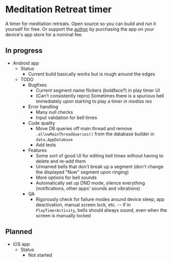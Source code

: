 # Meditation Retreat timer

A timer for meditation retreats. Open source so you can build and run it yourself for free. Or support the [author](https://twitter.com/a_p_ellis) by purchasing the app on your device's app store for a nominal fee.

## In progress

* Android app
   * Status
      * Current build basically works but is rough around the edges
   * TODO
      * Bugfixes
         * Current segment name flickers (boldface?) in play timer UI
         * (Can't consistently repro) Sometimes there is a spurious bell immediately upon starting to play a timer _in medias res_
      * Error handling
         * Many null checks
         * Input validation for bell times
      * Code quality
         * Move DB queries off main thread and remove `.allowMainThreadQueries()` from the database builder in `data.AppDatabase`
         * Add tests
      * Features
         * Some sort of good UI for editing bell times without having to delete and re-add them
         * Unnamed bells that don't break up a segment (don't change the displayed "Now" segment upon ringing)
         * More options for bell sounds
         * Automatically set up DND mode, silence everything (notifications, other apps' sounds and vibrations)
      * QA
         * Rigorously check for failure modes around device sleep, app deactivation, manual screen lock, etc. -- if in `PlayTimerActivity`, bells should always sound, even when the screen is manually locked

## Planned

* iOS app
   * Status
      * Not started
